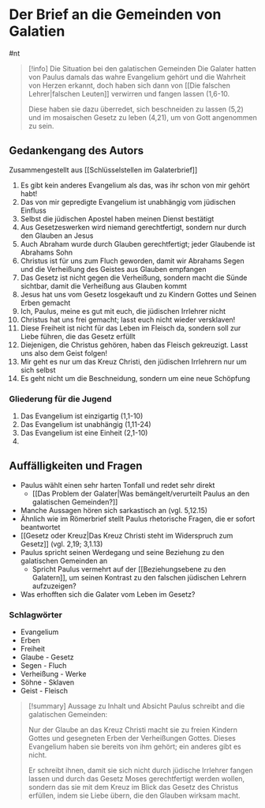 # Der Brief an die Gemeinden von Galatien

#nt 

> [!info] Die Situation bei den galatischen Gemeinden
> Die Galater hatten von Paulus damals das wahre Evangelium gehört und die Wahrheit von Herzen erkannt, doch haben sich dann von [[Die falschen Lehrer|falschen Leuten]] verwirren und fangen lassen (1,6-10.
> 
> Diese haben sie dazu überredet, sich beschneiden zu lassen (5,2) und im mosaischen Gesetz zu leben (4,21), um von Gott angenommen zu sein.

## Gedankengang des Autors

Zusammengestellt aus [[Schlüsselstellen im Galaterbrief]]

1. Es gibt kein anderes Evangelium als das, was ihr schon von mir gehört habt!
2. Das von mir gepredigte Evangelium ist unabhängig vom jüdischen Einfluss
3. Selbst die jüdischen Apostel haben meinen Dienst bestätigt
4. Aus Gesetzeswerken wird niemand gerechtfertigt, sondern nur durch den Glauben an Jesus
5. Auch Abraham wurde durch Glauben gerechtfertigt; jeder Glaubende ist Abrahams Sohn
6. Christus ist für uns zum Fluch geworden, damit wir Abrahams Segen und die Verheißung des Geistes aus Glauben empfangen
7. Das Gesetz ist nicht gegen die Verheißung, sondern macht die Sünde sichtbar, damit die Verheißung aus Glauben kommt
8. Jesus hat uns vom Gesetz losgekauft und zu Kindern Gottes und Seinen Erben gemacht
9. Ich, Paulus, meine es gut mit euch, die jüdischen Irrlehrer nicht
10. Christus hat uns frei gemacht; lasst euch nicht wieder versklaven!
11. Diese Freiheit ist nicht für das Leben im Fleisch da, sondern soll zur Liebe führen, die das Gesetz erfüllt
12. Diejenigen, die Christus gehören, haben das Fleisch gekreuzigt. Lasst uns also dem Geist folgen!
13. Mir geht es nur um das Kreuz Christi, den jüdischen Irrlehrern nur um sich selbst
14. Es geht nicht um die Beschneidung, sondern um eine neue Schöpfung

### Gliederung für die Jugend

1. Das Evangelium ist einzigartig (1,1-10)
2. Das Evangelium ist unabhängig (1,11-24)
3. Das Evangelium ist eine Einheit (2,1-10)
4. 

## Auffälligkeiten und Fragen

- Paulus wählt einen sehr harten Tonfall und redet sehr direkt
	- [[Das Problem der Galater|Was bemängelt/verurteilt Paulus an den galatischen Gemeinden?]]
- Manche Aussagen hören sich sarkastisch an (vgl. 5,12.15)
- Ähnlich wie im Römerbrief stellt Paulus rhetorische Fragen, die er sofort beantwortet
- [[Gesetz oder Kreuz|Das Kreuz Christi steht im Widerspruch zum Gesetz]] (vgl. 2,19; 3,1.13)
- Paulus spricht seinen Werdegang und seine Beziehung zu den galatischen Gemeinden an
	- Spricht Paulus vermehrt auf der [[Beziehungsebene zu den Galatern]], um seinen Kontrast zu den falschen jüdischen Lehrern aufzuzeigen?
- Was erhofften sich die Galater vom Leben im Gesetz?

### Schlagwörter

- Evangelium
- Erben
- Freiheit
- Glaube - Gesetz
- Segen - Fluch
- Verheißung - Werke
- Söhne - Sklaven
- Geist - Fleisch

> [!summary] Aussage zu Inhalt und Absicht
> Paulus schreibt and die galatischen Gemeinden:
> 
> Nur der Glaube an das Kreuz Christi macht sie zu freien Kindern Gottes und gesegneten Erben der Verheißungen Gottes. Dieses Evangelium haben sie bereits von ihm gehört; ein anderes gibt es nicht.
> 
> Er schreibt ihnen, damit sie sich nicht durch jüdische Irrlehrer fangen lassen und durch das Gesetz Moses gerechtfertigt werden wollen, sondern das sie mit dem Kreuz im Blick das Gesetz des Christus erfüllen, indem sie Liebe übern, die den Glauben wirksam macht.